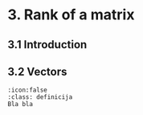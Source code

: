 # 3. Rank of a matrix

## 3.1 Introduction

## 3.2 Vectors
```{admonition} Naslov
:icon:false
:class: definicija
Bla bla
```